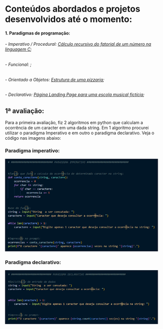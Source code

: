 <h1>Conteúdos abordados e projetos desenvolvidos até o momento:</h1>

<h4>1. Paradigmas de programação:</h4>
<h6>- Imperativo / Procedural: <a href="https://github.com/CassiaSantos/portifolioProjetos_Laboratorio-de-programacao/blob/main/fatorialPorRecursividadeEmC.c">Cálculo recursivo do fatorial de um número na linguagem C</a>;</h6>
<h6>- Funcional: <a href=""></a>;</h6>
<h6>- Orientado a Objetos: <a href="https://github.com/CassiaSantos/portifolioProjetos_Laboratorio-de-programacao/tree/main/Pizzaria">Estrutura de uma pizzaria</a>;</h6>
<h6>- Declarativo: <a href="https://cassiasantos.github.io/Jazz-School-Toms_LandingPage/">Página Landing Page para uma escola musical fictícia</a>;</h6>


<h2>1ª avaliação:</h2>
Para a primeira avaliação, fiz 2 algoritmos em python que calculam a ocorrência de um caracter em uma dada string. Em 1 algoritmo procurei utilizar o paradigma Imperativo e em outro o paradigma declarativo.
Veja o código nas imagens abaixo:
<h3>Paradigma imperativo:</h3>
<img src="ImagensReadme/paradigmaImperativo_01ava.png">

<h3>Paradigma declarativo:</h3>
<img src="ImagensReadme/paradigmaDeclarativo_01ava.png">
